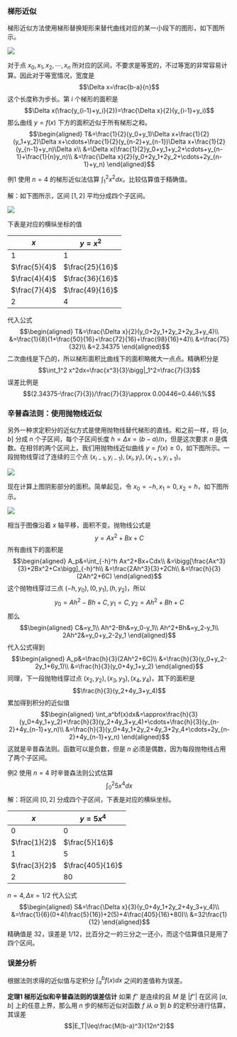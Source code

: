 ### 梯形近似
梯形近似方法使用梯形替换矩形来替代曲线对应的某一小段下的图形，如下图所示。

![](070.010.png)

对于点 $x_0,x_1,x_2,\cdots,x_n$ 所对应的区间，不要求是等宽的，不过等宽的非常容易计算。因此对于等宽情况，宽度是
$$\Delta x=\frac{b-a}{n}$$
这个长度称为步长。第 $i$ 个梯形的面积是
$$\Delta x(\frac{y_{i-1}+y_i}{2})=\frac{\Delta x}{2}(y_{i-1}+y_i)$$
那么曲线 $y=f(x)$ 下方的面积近似于所有梯形之和。
$$\begin{aligned}
T&=\frac{1}{2}(y_0+y_1)\Delta x+\frac{1}{2}(y_1+y_2)\Delta x+\cdots+\frac{1}{2}(y_{n-2}+y_{n-1})\Delta x+\frac{1}{2}(y_{n-1}+y_n)\Delta x\\
&=\Delta x(\frac{1}{2}y_0+y_1+y_2+\cdots+y_{n-1}+\frac{1}{n}y_n)\\
&=\frac{\Delta x}{2}(y_0+2y_1+2y_2+\cdots+2y_{n-1}+y_n)
\end{aligned}$$

例1 使用 $n=4$ 的梯形近似法估算 $\int_1^2 x^2dx$。比较估算值于精确值。

解：如下图所示，区间 $[1,2]$ 平均分成四个子区间。

![](070.020.png)

下表是对应的横纵坐标的值

| $x$ | $y=x^2$ |
|--|--|
| $1$ | $1$ |
| $\frac{5}{4}$ | $\frac{25}{16}$ |
| $\frac{4}{4}$ | $\frac{36}{16}$ |
| $\frac{7}{4}$ | $\frac{49}{16}$ |
| $2$ | $4$ |

代入公式
$$\begin{aligned}
T&=\frac{\Delta x}{2}(y_0+2y_1+2y_2+2y_3+y_4)\\
&=\frac{1}{8}(1+\frac{50}{16}+\frac{72}{16}+\frac{98}{16}+4)\\
&=\frac{75}{32}\\
&=2.34375
\end{aligned}$$
二次曲线是下凸的，所以梯形面积比曲线下的面积略微大一点点。精确积分是
$$\int_1^2 x^2dx=\frac{x^3}{3}\bigg|_1^2=\frac{7}{3}$$
误差比例是
$$(2.34375-\frac{7}{3})/\frac{7}{3}\approx 0.00446=0.446\%$$

### 辛普森法则：使用抛物线近似
另外一种求定积分的近似方式是使用抛物线替代梯形的直线。和之前一样，将 $[a,b]$ 分成 $n$ 个子区间，每个子区间长度 $h=\Delta x=(b-a)/n$，但是这次要求 $n$ 是偶数。在相邻的两个区间上，我们用抛物线近似曲线 $y=f(x)\geq 0$，如下图所示。一段抛物线穿过了连续的三个点 $(x_{i-1},y_{i-1}),(x_i,y_i),(x_{i+1},y_{i+1})$。

![](070.030.png)

现在计算上图阴影部分的面积。简单起见，令 $x_0=-h,x_1=0,x_2=h$，如下图所示。

![](070.040.png)

相当于图像沿着 $x$ 轴平移，面积不变。抛物线公式是
$$y=Ax^2+Bx+C$$
所有曲线下的面积是
$$\begin{aligned}
A_p&=\int_{-h}^h Ax^2+Bx+Cdx\\
&=\bigg[\frac{Ax^3}{3}+2Bx^2+Cx\bigg]_{-h}^h\\
&=\frac{2Ah^3}{3}+2Ch\\
&=\frac{h}{3}(2Ah^2+6C)
\end{aligned}$$
这个抛物线穿过三点 $(-h,y_0),(0,y_1),(h,y_2)$，所以
$$y_0=Ah^2-Bh+C,y_1=C,y_2=Ah^2+Bh+C$$
那么
$$\begin{aligned}
C&=y_1\\
Ah^2-Bh&=y_0-y_1\\
Ah^2+Bh&=y_2-y_1\\
2Ah^2&=y_0+y_2-2y_1
\end{aligned}$$
代入公式得到
$$\begin{aligned}
A_p&=\frac{h}{3}(2Ah^2+6C)\\
&=\frac{h}{3}(y_0+y_2-2y_1+6y_1)\\
&=\frac{h}{3}(y_0+4y_1+y_2)
\end{aligned}$$
同理，下一段抛物线穿过点 $(x_2,y_2),(x_3,y_3),(x_4,y_4)$，其下的面积是
$$\frac{h}{3}(y_2+4y_3+y_4)$$
累加得到积分的近似值
$$\begin{aligned}
\int_a^bf(x)dx&=\approx\frac{h}{3}(y_0+4y_1+y_2)+\frac{h}{3}(y_2+4y_3+y_4)+\cdots+\frac{h}{3}(y_{n-2}+4y_{n-1}+y_n)\\
&=\frac{h}{3}(y_0+4y_1+2y_2+4y_3+2y_4+\cdots+2y_{n-2}+4y_{n-1}+y_n)
\end{aligned}$$
这就是辛普森法则。函数可以是负数，但是 $n$ 必须是偶数，因为每段抛物线占用了两个子区间。

例2 使用 $n=4$ 时辛普森法则公式估算
$$\int_0^2 5x^4dx$$
解：将区间 $[0,2]$ 分成四个子区间，下表是对应的横纵坐标。

| $x$ | $y=5x^4$ |
|--|--|
| $0$ | $0$ |
| $\frac{1}{2}$ | $\frac{5}{16}$ |
| $1$ | $5$ |
| $\frac{3}{2}$ | $\frac{405}{16}$ |
| $2$ | $80$ |

$n=4,\Delta x=1/2$ 代入公式
$$\begin{aligned}
S&=\frac{\Delta x}{3}(y_0+4y_1+2y_2+4y_3+y_4)\\
&=\frac{1}{6}(0+4(\frac{5}{16})+2(5)+4\frac{405}{16}+80)\\
&=32\frac{1}{12}
\end{aligned}$$
精确值是 $32$，误差是 $1/12$，比百分之一的三分之一还小，而这个估算值只是用了四个区间。

### 误差分析
根据法则求得的近似值与定积分 $\int_a^b f(x)dx$ 之间的差值称为误差。

**定理1 梯形近似和辛普森法则的误差估计**
如果 $f''$ 是连续的且 $M$ 是 $|f''|$ 在区间 $[a,b]$ 上的任意上界，那么用 $n$ 步的梯形近似对函数 $f$ 从 $a$ 到 $b$ 的定积分进行估算，其误差
$$|E_T|\leq\frac{M(b-a)^3}{12n^2}$$

